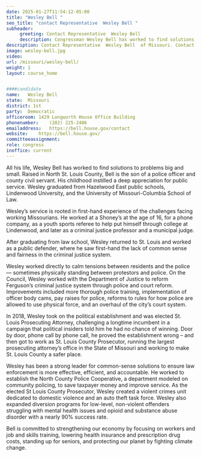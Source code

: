 ```yaml
---
date: 2025-01-27T11:54:12-05:00
title: "Wesley Bell "
seo_title: "contact Representative  Wesley Bell "
subheader:
     greeting: Contact Representative  Wesley Bell  
     description: Congressman Wesley Bell has worked to find solutions to problems big and small. Raised in North St. Louis County, Bell is the son of a police officer and county civil servant.
description: Contact Representative  Wesley Bell  of Missouri. Contact information for Wesley Bell  includes email address, phone number, and mailing address.
image: wesley-bell.jpg
video: 
url: /missouri/wesley-bell/
weight: 1
layout: course_home


####candidate
name:	Wesley Bell 
state:	Missouri
district: 1st
party:	Democratic
officeroom:	1429 Longworth House Office Building
phonenumber:	(202) 225-2406
emailaddress:	https://bell.house.gov/contact
website:	https://bell.house.gov/
committeeassignment: 
role: congress
inoffice: current
---
```


All his life, Wesley Bell has worked to find solutions to problems big and small. Raised in North St. Louis County, Bell is the son of a police officer and county civil servant. His childhood instilled a deep appreciation for public service. Wesley graduated from Hazelwood East public schools, Lindenwood University, and the University of Missouri-Columbia School of Law.

Wesley’s service is rooted in first-hand experience of the challenges facing working Missourians. He worked at a Shoney’s at the age of 16, for a phone company, as a youth sports referee to help put himself through college at Lindenwood, and later as a criminal justice professor and a municipal judge.

After graduating from law school, Wesley returned to St. Louis and worked as a public defender, where he saw first-hand the lack of common sense and fairness in the criminal justice system.

Wesley worked directly to calm tensions between residents and the police — sometimes physically standing between protestors and police. On the Council, Wesley worked with the Department of Justice to reform Ferguson’s criminal justice system through police and court reform. Improvements included more thorough police training, implementation of officer body cams, pay raises for police, reforms to rules for how police are allowed to use physical force, and an overhaul of the city’s court system.

In 2018, Wesley took on the political establishment and was elected St. Louis Prosecuting Attorney, challenging a longtime incumbent in a campaign that political insiders told him he had no chance of winning. Door by door, phone call by phone call, he proved the establishment wrong – and then got to work as St. Louis County Prosecutor, running the largest prosecuting attorney’s office in the State of Missouri and working to make St. Louis County a safer place.

Wesley has been a strong leader for common-sense solutions to ensure law enforcement is more effective, efficient, and accountable. He worked to establish the North County Police Cooperative, a department modeled on community policing, to save taxpayer money and improve service. As the elected St Louis County Prosecutor, Wesley created a violent crimes unit dedicated to domestic violence and an auto theft task force. Wesley also expanded diversion programs for low-level, non-violent offenders struggling with mental health issues and opioid and substance abuse disorder with a nearly 90% success rate.

Bell is committed to strengthening our economy by focusing on workers and job and skills training, lowering health insurance and prescription drug costs, standing up for seniors, and protecting our planet by fighting climate change.